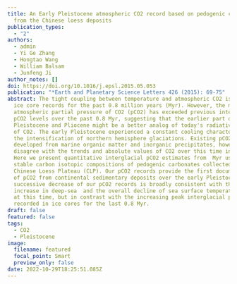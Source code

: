 ```yaml
---
title: An Early Pleistocene atmospheric CO2 record based on pedogenic carbonate
  from the Chinese loess deposits
publication_types:
  - "2"
authors:
  - admin
  - Yi Ge Zhang
  - Hongtao Wang
  - William Balsam
  - Junfeng Ji
author_notes: []
doi: https://doi.org/10.1016/j.epsl.2015.05.053
publication: "*Earth and Planetary Science Letters 426 (2015): 69-75"
abstract: The tight coupling between temperature and atmospheric CO2 is shown by
  ice core records for the past 0.8 million years (Myr). However, the modern
  atmospheric partial pressure of CO2 (pCO2) has exceeded previous interglacial
  pCO2 levels over the past 0.8 Myr, suggesting that the earlier part of the
  Pleistocene and Pliocene might be a better analog of today's radiative forcing
  of CO2. The early Pleistocene experienced a constant cooling characterized by
  the intensification of northern hemisphere glaciations. Existing pCO2 records
  developed from marine organic matter and inorganic precipitates, however,
  disagree with the trends and absolute values of CO2 over this time interval.
  Here we present quantitative interglacial pCO2 estimates from  Myr using the
  stable carbon isotopic compositions of pedogenic carbonates collected from the
  Chinese Loess Plateau (CLP). Our pCO2 records provide the first documentation
  of pCO2 from continental sedimentary deposits over the early Pleistocene. The
  successive decrease of our pCO2 records is broadly consistent with the
  increase in deep-sea  and the overall decline of sea surface temperature (SST)
  at this time, but in contrast with the increasing peak interglacial pCO2
  recorded in ice cores for the last 0.8 Myr.
draft: false
featured: false
tags:
  - CO2
  - Pleistocene
image:
  filename: featured
  focal_point: Smart
  preview_only: false
date: 2022-10-29T18:25:51.085Z
---
```

